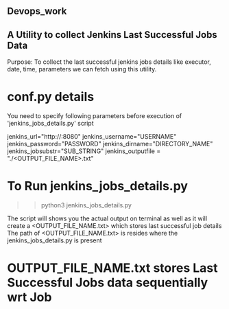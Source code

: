 ## Devops_work

## A Utility to collect Jenkins Last Successful Jobs Data
Purpose: To collect the last successful jenkins jobs details like executor, date, time, parameters we can fetch using this utility.

# conf.py details
You need to specify following parameters before execution of 'jenkins_jobs_details.py' script

jenkins_url="http://<IP>:8080"
jenkins_username="USERNAME"
jenkins_password="PASSWORD"
jenkins_dirname="DIRECTORY_NAME"
jenkins_jobsubstr="SUB_STRING"
jenkins_outputfile = "./<OUTPUT_FILE_NAME>.txt"


# To Run jenkins_jobs_details.py 
>> python3 jenkins_jobs_details.py

The script will shows you the actual output on terminal as well as it will create a <OUTPUT_FILE_NAME.txt> which stores last successful job details
The path of <OUTPUT_FILE_NAME.txt> is resides where the jenkins_jobs_details.py is present 

# OUTPUT_FILE_NAME.txt stores Last Successful Jobs data sequentially wrt Job

